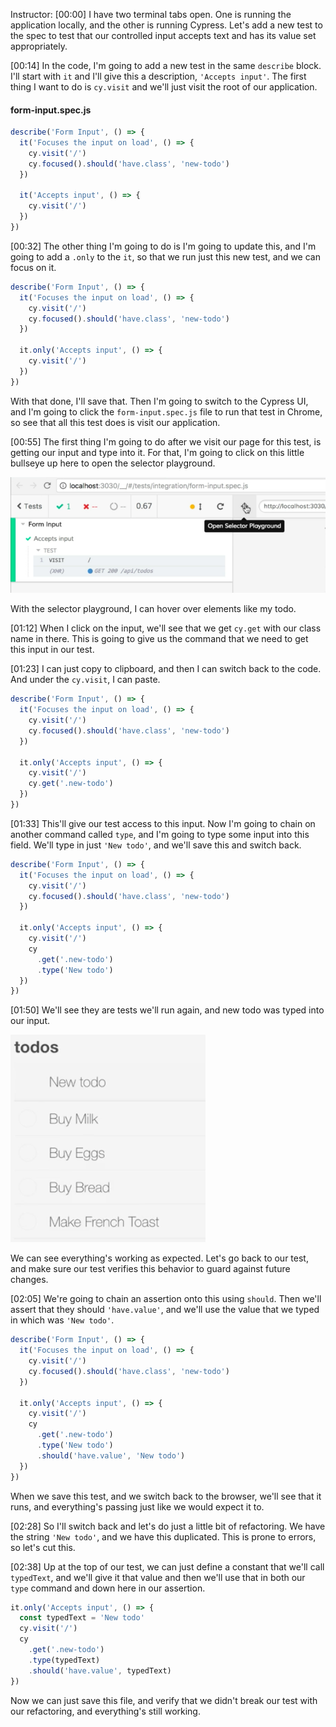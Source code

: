 Instructor: [00:00] I have two terminal tabs open. One is running the application locally, and the other is running Cypress. Let's add a new test to the spec to test that our controlled input accepts text and has its value set appropriately. 

[00:14] In the code, I'm going to add a new test in the same `describe` block. I'll start with `it` and I'll give this a description, `'Accepts input'`. The first thing I want to do is `cy.visit` and we'll just visit the root of our application. 

#### form-input.spec.js
```javascript
describe('Form Input', () => {
  it('Focuses the input on load', () => {
    cy.visit('/')
    cy.focused().should('have.class', 'new-todo')
  })

  it('Accepts input', () => {
    cy.visit('/')
  })
})
```

[00:32] The other thing I'm going to do is I'm going to update this, and I'm going to add a `.only` to the `it`, so that we run just this new test, and we can focus on it. 

```javascript
describe('Form Input', () => {
  it('Focuses the input on load', () => {
    cy.visit('/')
    cy.focused().should('have.class', 'new-todo')
  })

  it.only('Accepts input', () => {
    cy.visit('/')
  })
})
```

With that done, I'll save that. Then I'm going to switch to the Cypress UI, and I'm going to click the `form-input.spec.js` file to run that test in Chrome, so see that all this test does is visit our application. 

[00:55] The first thing I'm going to do after we visit our page for this test, is getting our input and type into it. For that, I'm going to click on this little bullseye up here to open the selector playground. 

![selector playground](../images/cypress-test-react-s-controlled-input-with-cypress-selector-playground-selector-playground.png)

With the selector playground, I can hover over elements like my todo. 

[01:12] When I click on the input, we'll see that we get `cy.get` with our class name in there. This is going to give us the command that we need to get this input in our test. 

[01:23] I can just copy to clipboard, and then I can switch back to the code. And under the `cy.visit`, I can paste. 

```javascript
describe('Form Input', () => {
  it('Focuses the input on load', () => {
    cy.visit('/')
    cy.focused().should('have.class', 'new-todo')
  })

  it.only('Accepts input', () => {
    cy.visit('/')
    cy.get('.new-todo')
  })
})
```

[01:33] This'll give our test access to this input. Now I'm going to chain on another command called `type`, and I'm going to type some input into this field. We'll type in just `'New todo'`, and we'll save this and switch back. 

```javascript
describe('Form Input', () => {
  it('Focuses the input on load', () => {
    cy.visit('/')
    cy.focused().should('have.class', 'new-todo')
  })

  it.only('Accepts input', () => {
    cy.visit('/')
    cy
      .get('.new-todo')
      .type('New todo')
  })
})
```

[01:50] We'll see they are tests we'll run again, and new todo was typed into our input.  

![New todo typed into input](../images/cypress-test-react-s-controlled-input-with-cypress-selector-playground-new-todo-typed-into-input.png)

We can see everything's working as expected. Let's go back to our test, and make sure our test verifies this behavior to guard against future changes. 

[02:05] We're going to chain an assertion onto this using `should`. Then we'll assert that they should `'have.value'`, and we'll use the value that we typed in which was `'New todo'`. 

```javascript
describe('Form Input', () => {
  it('Focuses the input on load', () => {
    cy.visit('/')
    cy.focused().should('have.class', 'new-todo')
  })

  it.only('Accepts input', () => {
    cy.visit('/')
    cy
      .get('.new-todo')
      .type('New todo')
      .should('have.value', 'New todo')
  })
})
```

When we save this test, and we switch back to the browser, we'll see that it runs, and everything's passing just like we would expect it to. 

[02:28] So I'll switch back and let's do just a little bit of refactoring. We have the string `'New todo'`, and we have this duplicated. This is prone to errors, so let's cut this. 

[02:38] Up at the top of our test, we can just define a constant that we'll call `typedText`, and we'll give it that value and then we'll use that in both our `type` command and down here in our assertion. 

```javascript
it.only('Accepts input', () => {
  const typedText = 'New todo'
  cy.visit('/')
  cy
    .get('.new-todo')
    .type(typedText)
    .should('have.value', typedText)
})
```

Now we can just save this file, and verify that we didn't break our test with our refactoring, and everything's still working.